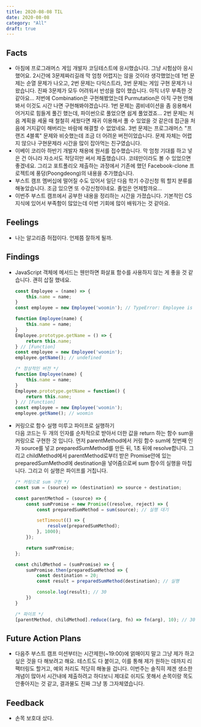 ```yaml
---
title: 2020-08-08 TIL
date: 2020-08-08
category: "All"
draft: true
---
```


## Facts

- 아침에 프로그래머스 게임 개발자 코딩테스트에 응시했습니다. 그냥 시험삼아 응시했어요. 2시간에 3문제짜리길래 막 엄청 어렵지는 않을 것이라 생각했었는데 1번 문제는 순열 문제가 나오고, 2번 문제는 다익스트라, 3번 문제는 게임 구현 문제가 나왔습니다. 진짜 3문제가 모두 어려워서 반성을 많이 했습니다. 아직 너무 부족한 것 같아요... 저번에 Combination은 구현해봤었는데 Purmutation은 아직 구현 안해봐서 이것도 시간 나면 구현해봐야겠습니다. 1번 문제는 콤비네이션을 좀 응용해서 어거지로 힘들게 풀긴 했는데, 파이썬으로 풀었으면 쉽게 풀었겠죠... 2번 문제는 처음 계획을 세울 때 철철히 세웠다면 재귀 이용해서 풀 수 있었을 것 같은데 접근을 처음에 거지같이 해버리는 바람에 해결할 수 없었네요. 3번 문제는 프로그래머스 "프랜즈 4블록" 문제와 비슷했는데 조금 더 어려운 버전이었습니다. 문제 자체는 어렵지 않으나 구현문제라 시간을 많이 잡아먹는 친구였습니다.
- 이베이 코리아 하반기 개발자 채용에 원서를 접수했습니다. 막 엄청 기대를 하고 넣은 건 아니라 자소서도 적당히만 써서 제출했습니다. 코테만이라도 볼 수 있었으면 좋겠네요. 그리고 포트폴리오 제출하는 과정에서 기존에 했던 Facebook-clone 프로젝트에 풍덩(Poongdeong)의 내용을 추가했습니다.
- 부스트 캠프 멤버십에 떨어질 수도 있어서 일단 다음 학기 수강신청 뭐 할지 분류를 해놓았습니다. 조금 있으면 또 수강신청이네요. 졸업은 언제할까요...
- 이번주 부스트 캠프에서 공부한 내용을 정리하는 시간을 가졌습니다. 기본적인 CS 지식에 있어서 부족함이 많았는데 이번 기회에 많이 배워가는 것 같아요.

## Feelings

- 나는 알고리즘 허접이다. 언제쯤 잘하게 될까.

## Findings

- JavaScript 객체에 메서드는 웬만하면 화살표 함수를 사용하지 않는 게 좋을 것 같습니다. 괜히 삽질 했네요.

    ```javascript
    const Employee = (name) => {
        this.name = name;
    }
    const employee = new Employee('woomin'); // TypeError: Employee is not contructor

    function Employee(name) {
        this.name = name;
    }
    Employee.prototype.getName = () => {
        return this.name;
    } // [Function]
    const employee = new Employee('woomin');
    employee.getName(); // undefined

    /* 정상적인 버전 */
    function Employee(name) {
        this.name = name;
    }
    Employee.prototype.getName = function() {
        return this.name;
    } // [Function]
    const employee = new Employee('woomin');
    employee.getName(); // woomin
    ```

- 커링으로 함수 실행 미루고 파이프로 실행하기  
  다음 코드는 두 개의 인자를 순차적으로 받아서 더한 값을 return 하는 함수 sum을 커링으로 구현한 것 입니다. 먼저 parentMethod에서 커링 함수 sum에 첫번째 인자 source를 넣고 preparedSumMethod를 만든 뒤, 1초 뒤에 resolve합니다. 그리고 childMethod에서 parentMethod로부터 받은 Promise안에 있는 preparedSumMethod에 destination을 넣어줌으로써 sum 함수의 실행을 마칩니다. 그리고 이 실행은 파이프를 거칩니다.

    ```javascript
    /* 커링으로 sum 구현 */
    const sum = (source) => (destination) => source + destination;

    const parentMethod = (source) => {
        const sumPromise = new Promise((resolve, reject) => {
            const preparedSumMethod = sum(source); // 실행 대기

            setTimeout(() => {
                resolve(preparedSumMethod);
            }, 1000);
        });

        return sumPromise;
    };

    const childMethod = (sumPromise) => {
        sumPromise.then(preparedSumMethod => {
            const destination = 20;
            const result = preparedSumMethod(destination); // 실행

            console.log(result); // 30
        })
    }

    /* 파이프 */
    [parentMethod, childMethod].reduce((arg, fn) => fn(arg), 10); // 30
    ```

## Future Action Plans

- 다음주 부스트 캠프 미션부터는 시간제한(~19:00)에 얽매이지 말고 그냥 제가 하고 싶은 것을 다 해보려고 해요. 테스트도 다 붙이고, 이를 통해 제가 원하는 데까지 리팩터링도 할거고, 예외 처리도 적당히 해놓을 겁니다. 이번주는 솔직히 제겐 생소한 개념이 많아서 시간내에 제출하려고 하다보니 제대로 쉬지도 못해서 손목이랑 목도 안좋아지는 것 같고, 결과물도 진짜 그냥 똥 그자체였습니다.

## Feedback

- 손목 보호대 샀다.
